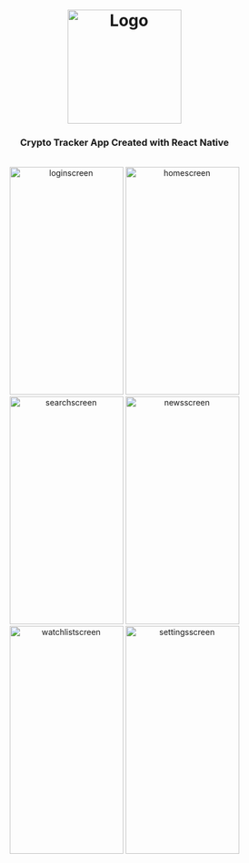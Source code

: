 <h1 align="center">
  <img width="200px" src="https://github.com/user-attachments/assets/aa02484e-f375-4eb9-8f44-53306d573a9a" alt="Logo" />
</h1>

<h3 align="center">
   Crypto Tracker App Created with React Native</a>
</h3>

<div style="display: inline_block" align="center"><br>
  <img width="200px" height="400px"" style="object-fit: contain" src="https://github.com/user-attachments/assets/68e51c6a-8429-4eb1-ab9d-cb73e9cf2407" alt="loginscreen"/>
  <img width="200px" height="400px" style="object-fit: contain" src="https://github.com/user-attachments/assets/4341a027-6379-49f0-a2ac-d3aaab1b5207" alt="homescreen"/>
  <img width="200px" height="400px"" style="object-fit: contain" src="https://github.com/user-attachments/assets/8b931824-e206-49ae-a8f8-28c9c61fc13f" alt="searchscreen"/>
  <img width="200px" height="400px" style="object-fit: contain" src="https://github.com/user-attachments/assets/d069338d-a1c4-4982-b0fa-a05f4b160ee7" alt="newsscreen"/>
  <img width="200px" height="400px"" style="object-fit: contain" src="https://github.com/user-attachments/assets/18ca9fb6-aec5-4b55-96df-8cfcf74ed111" alt="watchlistscreen"/>
  <img width="200px" height="400px" style="object-fit: contain" src="https://github.com/user-attachments/assets/9d74cd38-8004-4b82-b306-2a3359b20b3b" alt="settingsscreen"/>
</div>
